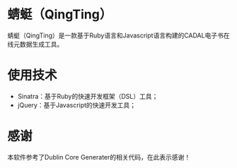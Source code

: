 蜻蜓（QingTing）
===============

蜻蜓（QingTing）是一款基于Ruby语言和Javascript语言构建的CADAL电子书在线元数据生成工具。

使用技术
========

* Sinatra：基于Ruby的快速开发框架（DSL）工具；
* jQuery：基于Javascript的快速开发工具；

感谢
=====

本软件参考了Dublin Core Generater的相关代码，在此表示感谢！
